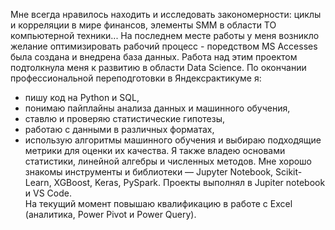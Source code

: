 Мне всегда нравилось находить и исследовать закономерности: циклы и корреляции в мире финансов, элементы SMM в области ТО компьютерной техники... На последнем месте работы у меня возникло желание оптимизировать рабочий процесс - поредством MS Accesses была создана и внедрена база данных. Работа над этим проектом подтолкнула меня к развитию в области Data Science. 
	По окончании профессиональной переподготовки в Яндексрактикуме я:
- пишу код на Python и SQL,
- понимаю пайплайны анализа данных и машинного обучения,
- ставлю и проверяю статистические гипотезы,
- работаю с данными в различных форматах,
- использую алгоритмы машинного обучения и выбираю подходящие метрики для оценки их качества.
	Я также владею основами статистики, линейной алгебры и численных методов.
Мне хорошо знакомы инструменты и библиотеки — Jupyter Notebook, Scikit-Learn, XGBoost, Keras, PySpark. 
Проекты выполнял в Jupiter notebook и VS Code.\
	На текущий момент повышаю квалификацию в работе с Excel (аналитика, Power Pivot и Power Query). 
